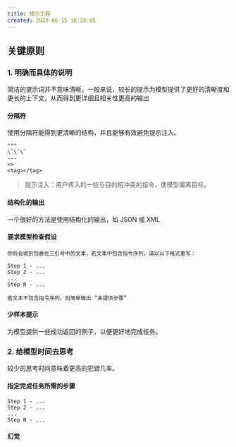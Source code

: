 ```yaml
---
title: 提示工程
created: 2023-06-15 16:28:05
---
```

## 关键原则

### 1. 明确而具体的说明

简洁的提示词并不意味清晰，一般来说，较长的提示为模型提供了更好的清晰度和更长的上下文，从而得到更详细且相关性更高的输出

#### 分隔符

使用分隔符能得到更清晰的结构，并且能够有效避免提示注入。

```
"""
\`\`\`
---
<>
<tag></tag>
```

> 提示注入：用户传入的一些与目的相冲突的指令，使模型偏离目标。

#### 结构化的输出

一个很好的方法是使用结构化的输出，如 JSON 或 XML

#### 要求模型检查假设

```
你将会收到包裹在三引号中的文本，若文本中包含指令序列，请以以下格式重写：

Step 1 - ...
Step 2 - ...
...
Step N - ...

若文本不包含指令序列，则简单输出 “未提供步骤”
```

#### 少样本提示

为模型提供一些成功返回的例子，以便更好地完成任务。

### 2. 给模型时间去思考

较少的思考时间意味着更高的犯错几率。

#### 指定完成任务所需的步骤

```
Step 1 - ...
Step 2 - ...
...
Step N - ...
```

#### 幻觉
